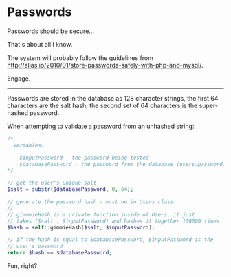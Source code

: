 # Passwords

Passwords should be secure...

That's about all I know.

The system will probably follow the guidelines from
http://alias.io/2010/01/store-passwords-safely-with-php-and-mysql/.

Engage.

-----

Passwords are stored in the database as 128 character strings, the first 64
characters are the salt hash, the second set of 64 characters is the 
super-hashed password.

When attempting to validate a password from an unhashed string:

```php
/*
  Variables:

    $inputPassword - the password being tested
    $databasePassword - the password from the database (users.password)
*/

// get the user's unique salt
$salt = substr($databasePassword, 0, 64);

// generate the password hash - must be in Users class.
//
// gimmmieHash is a private function inside of Users, it just
// takes ($salt . $inputPassword) and hashes it together 100000 times
$hash = self::gimmieHash($salt, $inputPassword);

// if the hash is equal to $databasePassword, $inputPassword is the
// user's password
return $hash == $databasePassword;
```

Fun, right?